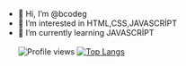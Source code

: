 - 👋 Hi, I’m @bcodeg
- 👀 I’m interested in HTML,CSS,JAVASCRİPT
- 🌱 I’m currently learning JAVASCRİPT <br> <br>
![Profile views](https://gpvc.arturio.dev/bcodeg)
[![Top Langs](https://github-readme-stats.vercel.app/api/top-langs/?username=bcodeg&layout=compact)](https://github.com/anuraghazra/github-readme-stats) <br>

<!---
bcodeg/bcodeg is a ✨ special ✨ repository because its `README.md` (this file) appears on your GitHub profile.
You can click the Preview link to take a look at your changes.
--->
